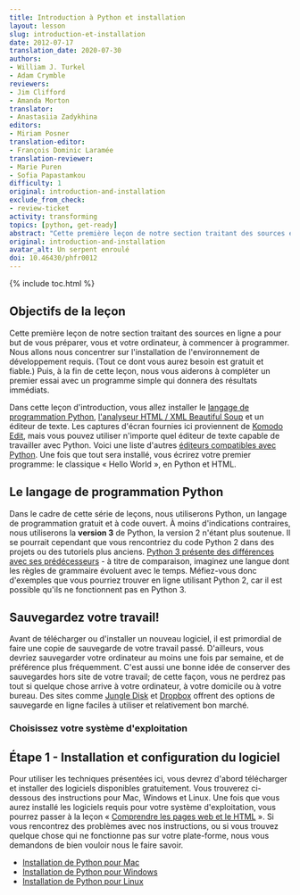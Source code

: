 ```yaml
---
title: Introduction à Python et installation
layout: lesson
slug: introduction-et-installation
date: 2012-07-17
translation_date: 2020-07-30
authors:
- William J. Turkel
- Adam Crymble
reviewers:
- Jim Clifford
- Amanda Morton
translator:
- Anastasiia Zadykhina
editors:
- Miriam Posner
translation-editor:
- François Dominic Laramée
translation-reviewer:
- Marie Puren
- Sofia Papastamkou
difficulty: 1
original: introduction-and-installation
exclude_from_check:
- review-ticket
activity: transforming
topics: [python, get-ready]
abstract: "Cette première leçon de notre section traitant des sources en ligne a pour but de vous préparer, vous et votre ordinateur, à commencer à programmer. Nous allons nous concentrer sur l'installation de l'environnement de développement requis, qui est gratuit et fiable. Puis nous vous aiderons à compléter un premier essai avec un programme simple qui donnera des résultats immédiats."
original: introduction-and-installation
avatar_alt: Un serpent enroulé
doi: 10.46430/phfr0012 
---
```


{% include toc.html %}


Objectifs de la leçon
------------
Cette première leçon de notre section traitant des sources en ligne a pour but de vous préparer, vous et votre ordinateur, à commencer à programmer. Nous allons nous concentrer sur l'installation de l'environnement de développement requis. (Tout ce dont vous aurez besoin est gratuit et fiable.) Puis, à la fin de cette leçon, nous vous aiderons à compléter un premier essai avec un programme simple qui donnera des résultats immédiats.

Dans cette leçon d'introduction, vous allez installer le [langage de programmation Python][], [l'analyseur HTML / XML Beautiful Soup][] et un éditeur de texte. Les captures d'écran fournies ici proviennent de [Komodo Edit][], mais vous pouvez utiliser n'importe quel éditeur de texte capable de travailler avec Python. Voici une liste d'autres [éditeurs compatibles avec Python][]. Une fois que tout sera installé, vous écrirez votre premier programme: le classique &laquo; Hello World   &raquo;, en Python et HTML.

Le langage de programmation Python
-------------------------------
Dans le cadre de cette série de leçons, nous utiliserons Python, un langage de programmation gratuit et à code ouvert. À moins d'indications contraires, nous utiliserons la **version 3** de Python, la version 2 n'étant plus soutenue. Il se pourrait cependant que vous rencontriez du code Python 2 dans des projets ou des tutoriels plus anciens. [Python 3 présente des différences avec ses prédécesseurs](http://sebastianraschka.com/Articles/2014_python_2_3_key_diff.html) - à titre de comparaison, imaginez une langue dont les règles de grammaire évoluent avec le temps. Méfiez-vous donc d'exemples que vous pourriez trouver en ligne utilisant Python 2, car il est possible qu'ils ne fonctionnent pas en Python 3.

Sauvegardez votre travail!
-----------------

Avant de télécharger ou d'installer un nouveau logiciel, il est primordial de faire une copie de sauvegarde de votre travail passé. D'ailleurs, vous devriez sauvegarder votre ordinateur au moins une fois par semaine, et de préférence plus fréquemment. C'est aussi une bonne idée de conserver des sauvegardes hors site de votre travail; de cette façon, vous ne perdrez pas tout si quelque chose arrive à votre ordinateur, à votre domicile ou à votre bureau. Des sites comme [Jungle Disk][] et [Dropbox][] offrent des options de sauvegarde en ligne faciles à utiliser et relativement bon marché.

### Choisissez votre système d'exploitation

Étape 1 - Installation et configuration du logiciel
------------------------------------

Pour utiliser les techniques présentées ici, vous devrez d'abord télécharger et installer des logiciels disponibles gratuitement. Vous trouverez ci-dessous des instructions pour Mac, Windows et Linux. Une fois que vous aurez installé les logiciels requis pour votre système d'exploitation, vous pourrez passer à la leçon &laquo; [Comprendre les pages web et le HTML](/fr/lecons/comprendre-les-pages-web)  &raquo;. Si vous rencontrez des problèmes avec nos instructions, ou si vous trouvez quelque chose qui ne fonctionne pas sur votre plate-forme, nous vous demandons de bien vouloir nous le faire savoir.

-   [Installation de Python pour Mac](/en/lessons/mac-installation)
-   [Installation de Python pour Windows](/fr/lecons/installation-windows-py)
-   [Installation de Python pour Linux](/en/lessons/linux-installation)

  [langage de programmation Python]: http://www.python.org/
  [l'analyseur HTML / XML Beautiful Soup]: http://www.crummy.com/software/BeautifulSoup/
  [Komodo Edit]: http://www.activestate.com/komodo-edit
  [éditeurs compatibles avec Python]: http://wiki.python.org/moin/PythonEditors/
  [Zotero]: http://www.zotero.org/
  [Jungle Disk]: https://www.jungledisk.com/
  [Dropbox]: https://www.dropbox.com/
  [Affichage des fichiers HTML]: /lessons/viewing-html-files
  [Installation de Python pour Mac]: /lessons/mac-installation
  [Installation de Python pour Windows]: /lessons/windows-installation
  [Installation de Python pour Linux]: /lessons/linux-installation




